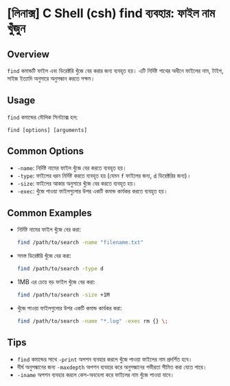 # [লিনাক্স] C Shell (csh) find ব্যবহার: ফাইল নাম খুঁজুন

## Overview
`find` কমান্ডটি ফাইল এবং ডিরেক্টরি খুঁজে বের করার জন্য ব্যবহৃত হয়। এটি নির্দিষ্ট পাথের অধীনে ফাইলের নাম, টাইপ, সাইজ ইত্যাদি অনুসারে অনুসন্ধান করতে সক্ষম।

## Usage
`find` কমান্ডের মৌলিক সিনট্যাক্স হল:

```
find [options] [arguments]
```

## Common Options
- `-name`: নির্দিষ্ট নামের ফাইল খুঁজে বের করতে ব্যবহৃত হয়।
- `-type`: ফাইলের ধরন নির্দিষ্ট করতে ব্যবহৃত হয় (যেমন `f` ফাইলের জন্য, `d` ডিরেক্টরির জন্য)।
- `-size`: ফাইলের আকার অনুসারে খুঁজে বের করতে ব্যবহৃত হয়।
- `-exec`: খুঁজে পাওয়া ফাইলগুলোর উপর একটি কমান্ড কার্যকর করতে ব্যবহৃত হয়।

## Common Examples
- নির্দিষ্ট নামের ফাইল খুঁজে বের করা:
  ```bash
  find /path/to/search -name "filename.txt"
  ```

- সমস্ত ডিরেক্টরি খুঁজে বের করা:
  ```bash
  find /path/to/search -type d
  ```

- 1MB এর চেয়ে বড় ফাইল খুঁজে বের করা:
  ```bash
  find /path/to/search -size +1M
  ```

- খুঁজে পাওয়া ফাইলগুলোর উপর একটি কমান্ড কার্যকর করা:
  ```bash
  find /path/to/search -name "*.log" -exec rm {} \;
  ```

## Tips
- `find` কমান্ডের সাথে `-print` অপশন ব্যবহার করলে খুঁজে পাওয়া ফাইলের নাম প্রদর্শিত হবে।
- দীর্ঘ অনুসন্ধানের জন্য `-maxdepth` অপশন ব্যবহার করে অনুসন্ধানের গভীরতা সীমিত করা যেতে পারে।
- `-iname` অপশন ব্যবহার করলে কেস-অবহেলা করে ফাইলের নাম খুঁজে পাওয়া যাবে।